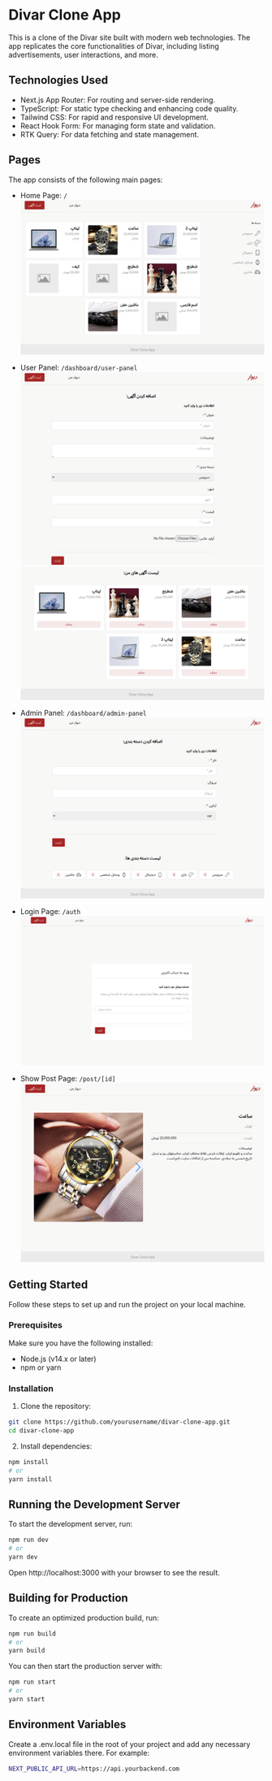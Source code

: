 
# Divar Clone App

This is a clone of the Divar site built with modern web technologies. The app replicates the core functionalities of Divar, including listing advertisements, user interactions, and more.

## Technologies Used
- Next.js App Router: For routing and server-side rendering.
- TypeScript: For static type checking and enhancing code quality.
- Tailwind CSS: For rapid and responsive UI development.
- React Hook Form: For managing form state and validation.
- RTK Query: For data fetching and state management.

## Pages
The app consists of the following main pages:
- Home Page: `/`
    ![Home Page](screenshots/homePage.png)
  
- User Panel: `/dashboard/user-panel`
    ![Home Page](screenshots/userPanel1.png)
      ![Home Page](screenshots/userPanel2.png)
  
- Admin Panel: `/dashboard/admin-panel`
      ![Home Page](screenshots/adminPanel.png)
  
- Login Page: `/auth`
      ![Home Page](screenshots/authPage.png)
  
- Show Post Page: `/post/[id]`
      ![Home Page](screenshots/showPostPage.png)


## Getting Started
Follow these steps to set up and run the project on your local machine.

### Prerequisites
Make sure you have the following installed:
- Node.js (v14.x or later)
- npm or yarn

### Installation
1. Clone  the repository:
```bash
git clone https://github.com/yourusername/divar-clone-app.git
cd divar-clone-app
```

2. Install dependencies:
```bash
npm install
# or
yarn install
```

## Running the Development Server
To start the development server, run:
```bash
npm run dev
# or
yarn dev
```
Open http://localhost:3000 with your browser to see the result.

## Building for Production
To create an optimized production build, run:
```bash
npm run build
# or
yarn build
```
You can then start the production server with:
```bash
npm run start
# or
yarn start
```
## Environment Variables
Create a .env.local file in the root of your project and add any necessary environment variables there. For example:
```bash
NEXT_PUBLIC_API_URL=https://api.yourbackend.com
```
